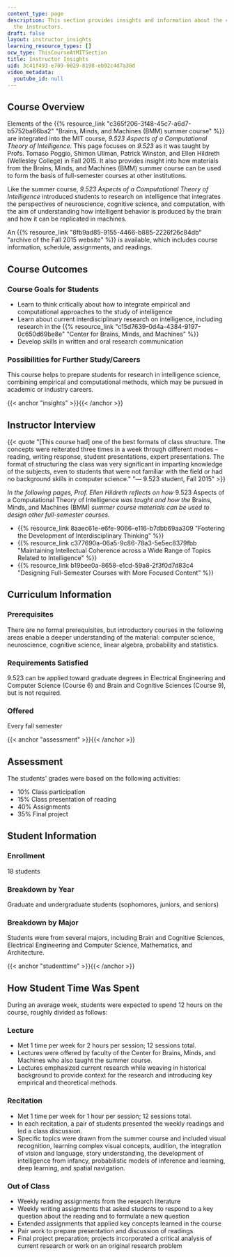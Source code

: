 ```yaml
---
content_type: page
description: This section provides insights and information about the course from
  the instructors.
draft: false
layout: instructor_insights
learning_resource_types: []
ocw_type: ThisCourseAtMITSection
title: Instructor Insights
uid: 3c41f493-e709-0029-8198-eb92c4d7a30d
video_metadata:
  youtube_id: null
---
```

## Course Overview

Elements of the {{% resource_link "c365f206-3f48-45c7-a6d7-b5752ba66ba2" "Brains, Minds, and Machines (BMM) summer course" %}} are integrated into the MIT course, *9.523 Aspects of a Computational Theory of Intelligence.* This page focuses on *9.523* as it was taught by Profs. Tomaso Poggio, Shimon Ullman, Patrick Winston, and Ellen Hildreth (Wellesley College) in Fall 2015. It also provides insight into how materials from the Brains, Minds, and Machines (BMM) summer course can be used to form the basis of full-semester courses at other institutions.

Like the summer course, *9.523* *Aspects of a Computational Theory of Intelligence* introduced students to research on intelligence that integrates the perspectives of neuroscience, cognitive science, and computation, with the aim of understanding how intelligent behavior is produced by the brain and how it can be replicated in machines.

An {{% resource_link "8fb9ad85-9155-4466-b885-2226f26c84db" "archive of the Fall 2015 website" %}} is available, which includes course information, schedule, assignments, and readings. 

## Course Outcomes

### Course Goals for Students

- Learn to think critically about how to integrate empirical and computational approaches to the study of intelligence
- Learn about current interdisciplinary research on intelligence, including research in the {{% resource_link "c15d7639-0d4a-4384-9197-0c650d69be8e" "Center for Brains, Minds, and Machines" %}}
- Develop skills in written and oral research communication 

### Possibilities for Further Study/Careers

This course helps to prepare students for research in intelligence science, combining empirical and computational methods, which may be pursued in academic or industry careers.

{{< anchor "insights" >}}{{< /anchor >}}

## Instructor Interview

{{< quote "[This course had] one of the best formats of class structure. The concepts were reiterated three times in a week through different modes – reading, writing response, student presentations, expert presentations. The format of structuring the class was very significant in imparting knowledge of the subjects, even to students that were not familiar with the field or had no background skills in computer science." "— 9.523 student, Fall 2015" >}}

*In the following pages, Prof. Ellen Hildreth reflects on how* 9.523 Aspects of a Computational Theory of Intelligence *was taught and how the* Brains, Minds, and Machines (BMM) *summer course materials can be used to design other full-semester courses.*

- {{% resource_link 8aaec61e-e6fe-9066-e116-b7dbb69aa309 "Fostering the Development of Interdisciplinary Thinking" %}}
- {{% resource_link c377690a-06a5-9c86-78a3-5e5ec8379fbb "Maintaining Intellectual Coherence across a Wide Range of Topics Related to Intelligence" %}}
- {{% resource_link b19bee0a-8658-e1cd-59a8-2f3f0d7d83c4 "Designing Full-Semester Courses with More Focused Content" %}}

## Curriculum Information

### Prerequisites

There are no formal prerequisites, but introductory courses in the following areas enable a deeper understanding of the material: computer science, neuroscience, cognitive science, linear algebra, probability and statistics.

### Requirements Satisfied

9.523 can be applied toward graduate degrees in Electrical Engineering and Computer Science (Course 6) and Brain and Cognitive Sciences (Course 9), but is not required.

### Offered

Every fall semester

{{< anchor "assessment" >}}{{< /anchor >}}

## Assessment

The students' grades were based on the following activities:

- 10% Class participation
- 15% Class presentation of reading
- 40% Assignments
- 35% Final project

## Student Information

### Enrollment

18 students

### Breakdown by Year

Graduate and undergraduate students (sophomores, juniors, and seniors)

### Breakdown by Major

Students were from several majors, including Brain and Cognitive Sciences, Electrical Engineering and Computer Science, Mathematics, and Architecture.

{{< anchor "studenttime" >}}{{< /anchor >}}

## How Student Time Was Spent

During an average week, students were expected to spend 12 hours on the course, roughly divided as follows:

### Lecture

- Met 1 time per week for 2 hours per session; 12 sessions total.
- Lectures were offered by faculty of the Center for Brains, Minds, and Machines who also taught the summer course.
- Lectures emphasized current research while weaving in historical background to provide context for the research and introducing key empirical and theoretical methods.

### Recitation

- Met 1 time per week for 1 hour per session; 12 sessions total.
- In each recitation, a pair of students presented the weekly readings and led a class discussion.
- Specific topics were drawn from the summer course and included visual recognition, learning complex visual concepts, audition, the integration of vision and language, story understanding, the development of intelligence from infancy, probabilistic models of inference and learning, deep learning, and spatial navigation.

### Out of Class

- Weekly reading assignments from the research literature
- Weekly writing assignments that asked students to respond to a key question about the reading and to formulate a new question
- Extended assignments that applied key concepts learned in the course
- Pair work to prepare presentation and discussion of readings
- Final project preparation; projects incorporated a critical analysis of current research or work on an original research problem